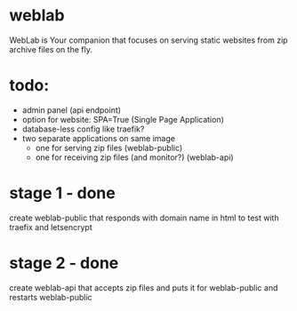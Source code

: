 # weblab
WebLab is Your companion that focuses on serving static websites from zip archive files on the fly.

# todo:
 * admin panel (api endpoint)
 * option for website: SPA=True (Single Page Application)
 * database-less config like traefik?
 * two separate applications on same image
   * one for serving zip files (weblab-public)
   * one for receiving zip files (and monitor?) (weblab-api)
   
# stage 1 - done
create weblab-public that responds with domain name in html to test with traefix and letsencrypt

# stage 2 - done
create weblab-api that accepts zip files and puts it for weblab-public and restarts weblab-public
